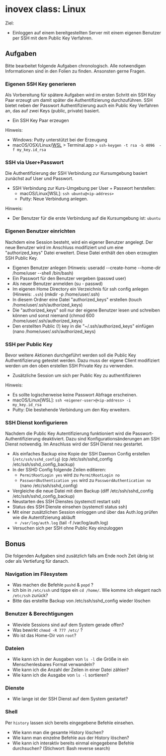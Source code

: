 # inovex class: Linux

Ziel:

- Einloggen auf einem bereitgestellten Server mit einem eigenen Benutzer per SSH mit dem Public Key Verfahren.

## Aufgaben

Bitte bearbeitet folgende Aufgaben chronologisch. Alle notwendigen Informationen sind in den Folien zu finden. Ansonsten gerne Fragen.

### Eigenen SSH Key generieren

Als Vorbereitung für spätere Aufgaben wird im ersten Schritt ein SSH Key Paar erzeugt um damit später die Authentifizierung durchzuführen. SSH bietet neben der Passwort Authentifizierung auch ein Public Key Verfahren an, das auf zwei Keys (public, private) basiert.

- Ein SSH Key Paar erzeugen

Hinweis:

- Windows: Putty unterstützt bei der Erzeugung
- macOS/OSX/Linux/[WSL](https://docs.microsoft.com/en-us/windows/wsl/install-win11) > Terminal.app > `ssh-keygen -t rsa -b 4096  -f my_key.id_rsa`

### SSH via User+Passwort

Die Authentifizierung der SSH Verbindung zur Kursumgebung basiert zunächst auf User und Passwort.

- SSH Verbindung zur Kurs-Umgebung per User + Passwort herstellen:
  - macOS/Linux[WSL]: `ssh ubuntu@<ip-address>`
  - Putty: Neue Verbindung anlegen.

Hinweis:

- Der Benutzer für die erste Verbindung auf die Kursumgebung ist: `ubuntu`

### Eigenen Benutzer einrichten

Nachdem eine Session besteht, wird ein eigener Benutzer angelegt. Der neue Benutzer wird im Anschluss modifiziert und um eine "authorized_keys" Datei erweitert. Diese Datei enthält den oben erzeugten SSH Public Key.

- Eigenen Benutzer anlegen (Hinweis: useradd --create-home --home-dir /home/user --shell /bin/bash)
- Ein Passwort für den Benutzer vergeben (passwd user)
- Als neuer Benutzer anmelden (su - passwd)
- Im eigenen Home Directory ein Verzeichnis für ssh config anlegen (Hinweis: `.ssh`) (mkdir -p /home/user/.ssh)
- In diesem Ordner eine Datei "authorized_keys" erstellen (touch /home/user/.ssh/authorized_keys)
- Die "authorized_keys" soll nur der eigene Benutzer lesen und schreiben können und sonst niemand (chmod 600 /home/user/.ssh/authorized_keys)
- Den erstellten Public (!) key in die "~/.ssh/authorized_keys" einfügen (nano  /home/user/.ssh/authorized_keys)

### SSH per Public Key

Bevor weitere Aktionen durchgeführt werden soll die Public Key Authentifizierung getestet werden. Dazu muss der eigene Client modifiziert werden um den oben erstellen SSH Private Key zu verwenden.

- Zusätzliche Session um sich per Public Key zu authentifizieren

Hinweis:

- Es sollte logischerweise keine Passwort Abfrage erscheinen.
- macOS/Linux[WSL]: `ssh <eigener-user>@<ip-address> -i my_key.id_rsa`
- Putty: Die bestehende Verbindung um den Key erweitern.

### SSH Dienst konfigurieren

Nachdem die Public Key Autentifizierung funktioniert wird die Passwort-Authentifizierung deaktiviert. Dazu sind Konfigurationsänderungen am SSH Dienst notwendig. Im Anschluss wird der SSH Dienst neu gestartet.

- Als einfaches Backup eine Kopie der SSH Daemon Config erstellen (`/etc/ssh/sshd_config`) (cp /etc/ssh/sshd_config /etc/ssh/sshd_config_backup)
- In der SSHD Config folgende Zeilen editieren:
  - `PermitRootLogin yes` wird zu `PermitRootLogin no`
  - `PasswordAuthentication yes` wird zu `PasswordAuthentication no` (nano /etc/ssh/sshd_config)
- Vergleiche die neue Datei mit dem Backup (diff /etc/ssh/sshd_config /etc/ssh/sshd_config_backup)
- Neustarten des SSH Dienstes (systemctl restart ssh)
- Status des SSH Dienste einsehen (systemctl status ssh)
- Mit einer zusätzlichen Session einloggen und über das Auth.log prüfen wie die Autentifzierung abläuft
  - `/var/log/auth.log` (tail -f /var/log/auth.log)
- Versuchen sich per SSH ohne Public Key einzuloggen

## Bonus

Die folgenden Aufgaben sind zusätzlich falls am Ende noch Zeit übrig ist oder als Vertiefung für danach.

### Navigation im Filesystem

- Was machen die Befehle `pushd` & `popd` ? 
- Ich bin in `/etc/ssh` und tippe ein  `cd /home/`. Wie komme ich elegant nach `/etc/ssh` zurück?
- Bitte das erstellte Backup von /etc/ssh/sshd_config wieder löschen

### Benutzer & Berechtigungen

- Wieviele Sessions sind auf dem System gerade offen?
- Was bewirkt `chmod -R 777 /etc/` ?
- Wo ist das Home-Dir von `root`?

### Dateien

- Wie kann ich in der Ausgaben von `ls -l` die Größe in ein Menschenlesbares Format verwandeln? 
- Wie kann ich die Anzahl der Zeilen in einer Datei zählen? 
- Wie kann ich die Ausgabe von `ls -l` sortieren?

### Dienste

- Wie lange ist der SSH Dienst auf dem System gestartet?

### Shell

Per `history` lassen sich bereits eingegebene Befehle einsehen. 

- Wie kann man die gesamte History löschen?
- Wie kann man einzelne Befehle aus der History löschen?
- Wie kann ich interaktiv bereits einmal eingegebene Befehle durchsuchen? (Stichwort: Bash reverse search)